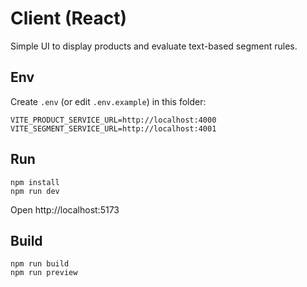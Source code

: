 # Client (React)

Simple UI to display products and evaluate text-based segment rules.

## Env
Create `.env` (or edit `.env.example`) in this folder:

```
VITE_PRODUCT_SERVICE_URL=http://localhost:4000
VITE_SEGMENT_SERVICE_URL=http://localhost:4001
```

## Run
```
npm install
npm run dev
```
Open http://localhost:5173

## Build
```
npm run build
npm run preview
```
